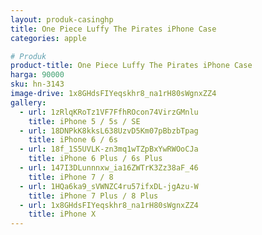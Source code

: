 ```yaml
---
layout: produk-casinghp
title: One Piece Luffy The Pirates iPhone Case
categories: apple

# Produk
product-title: One Piece Luffy The Pirates iPhone Case
harga: 90000
sku: hn-3143
image-drive: 1x8GHdsFIYeqskhr8_na1rH80sWgnxZZ4
gallery:
  - url: 1zRlqKRoTz1VF7FfhROcon74VirzGMnlu
    title: iPhone 5 / 5s / SE
  - url: 18DNPkK8kksL638UzvD5Km07pBbzbTpag
    title: iPhone 6 / 6s
  - url: 18f_1S5UVLK-zn3mq1wTZpBxYwRWOoCJa
    title: iPhone 6 Plus / 6s Plus
  - url: 147I3DLunnnxw_ia16ZWTrK3Zz38aF_46
    title: iPhone 7 / 8
  - url: 1HQa6ka9_sVWNZC4ru57ifxDL-jgAzu-W
    title: iPhone 7 Plus / 8 Plus
  - url: 1x8GHdsFIYeqskhr8_na1rH80sWgnxZZ4
    title: iPhone X
---
```

